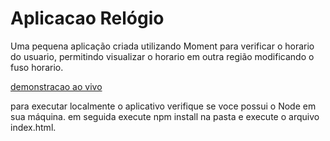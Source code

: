 # Aplicacao Relógio

Uma pequena aplicação criada utilizando Moment para verificar o horario do usuario, permitindo visualizar o horario em outra região modificando o fuso horario.

[demonstracao ao vivo](https://lmedeiros-leiman.github.io/Aplica-o-de-relogio/)

para executar localmente o aplicativo verifique se voce possui o Node em sua máquina.
em seguida execute npm install na pasta e execute o arquivo index.html.

